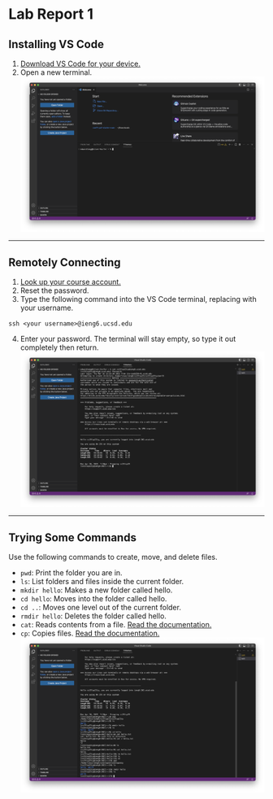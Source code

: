 # Lab Report 1

## Installing VS Code
1. [Download VS Code for your device.](https://code.visualstudio.com/download)
2. Open a new terminal.
![Image](terminal.png)
---
## Remotely Connecting
1. [Look up your course account.](https://sdacs.ucsd.edu/~icc/index.php)
2. Reset the password.
3. Type the following command into the VS Code terminal, replacing <your username> with your username.
```
ssh <your username>@ieng6.ucsd.edu
```
4. Enter your password. The terminal will stay empty, so type it out completely then return.
![Image](login.png)
---
## Trying Some Commands
Use the following commands to create, move, and delete files.
* `pwd`: Print the folder you are in.
* `ls`: List folders and files inside the current folder.
* `mkdir hello`: Makes a new folder called hello.
* `cd hello`: Moves into the folder called hello.
* `cd ..`: Moves one level out of the current folder.
* `rmdir hello`: Deletes the folder called hello.
* `cat`: Reads contents from a file. [Read the documentation.](https://www.geeksforgeeks.org/cat-command-in-linux-with-examples/)
* `cp`: Copies files. [Read the documentation.](https://www.geeksforgeeks.org/cp-command-linux-examples/)
![Image](commands.png)
